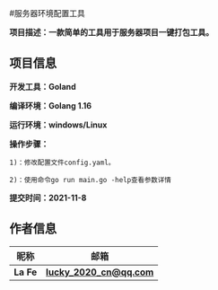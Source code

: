 #服务器环境配置工具

**项目描述：一款简单的工具用于服务器项目一键打包工具。**

## 项目信息
**开发工具：Goland**

**编译环境：Golang 1.16**

**运行环境：windows/Linux**

**操作步骤：**

    1)：修改配置文件config.yaml。

    2)：使用命令go run main.go -help查看参数详情

**提交时间：2021-11-8**

## 作者信息


 **昵称**  | **邮箱**  
 ---- | -----  
 **La Fe**  | **lucky_2020_cn@qq.com**   
